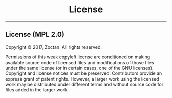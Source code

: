 # <center>License</center>

---

## License (MPL 2.0)
Copyright © 2017, Zoctan. All rights reserved.

Permissions of this weak copyleft license are conditioned on making available source code of licensed files and modifications of those files under the same license (or in certain cases, one of the GNU licenses). Copyright and license notices must be preserved. Contributors provide an express grant of patent rights. However, a larger work using the licensed work may be distributed under different terms and without source code for files added in the larger work.